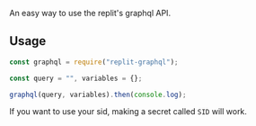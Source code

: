 An easy way to use the replit's graphql API.
## Usage
```js
const graphql = require("replit-graphql");

const query = "", variables = {};

graphql(query, variables).then(console.log);
```
If you want to use your sid, making a secret called `SID` will work.